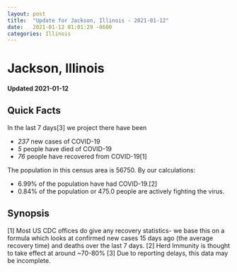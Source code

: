 ```yaml
---
layout: post
title:  "Update for Jackson, Illinois - 2021-01-12"
date:   2021-01-12 01:01:29 -0600
categories: Illinois
---
```


# Jackson, Illinois
#### Updated 2021-01-12

## Quick Facts

In the last 7 days[3] we project there have been
- *237* new cases of COVID-19
- *5* people have died of COVID-19
- *76* people have recovered from COVID-19[1]

The population in this census area is 56750. By our calculations:
- 6.99% of the population have had COVID-19.[2]
- 0.84% of the population or 475.0 people are actively fighting the virus.

## Synopsis




[1] Most US CDC offices do give any recovery statistics- we base this on a formula which looks at confirmed new cases
15 days ago (the average recovery time) and deaths over the last 7 days.
[2] Herd Immunity is thought to take effect at around ~70-80%
[3] Due to reporting delays, this data may be incomplete. 
    